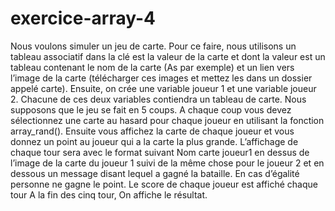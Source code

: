 # exercice-array-4
Nous voulons simuler un jeu de carte. Pour ce faire, nous utilisons un tableau associatif dans la clé est la valeur de la carte et dont la valeur est un tableau contenant le nom de la carte (As par exemple) et un lien vers l’image de la carte (télécharger ces images et mettez les dans un dossier appelé carte).  Ensuite, on crée une variable joueur 1 et une variable joueur 2. Chacune de ces deux variables contiendra un tableau de carte.  Nous supposons que le jeu se fait en 5 coups. A chaque coup vous devez sélectionnez une carte au hasard pour chaque joueur en utilisant la fonction array_rand(). Ensuite vous affichez la carte de chaque joueur et vous donnez un point au joueur qui a la carte la plus grande. L’affichage de chaque tour sera avec le format suivant  Nom carte joueur1 en dessus de l’image de la carte du joueur 1 suivi de la même chose pour le joueur 2 et en dessous un message disant lequel a gagné la bataille. En cas d’égalité personne ne gagne le point.  Le score de chaque joueur est affiché  chaque tour  A la fin des cinq tour, On affiche le résultat.  
